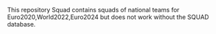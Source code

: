 This repository Squad contains squads of national teams for Euro2020,World2022,Euro2024 but does not work without the SQUAD database.
